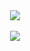 <center>
<a href="https://github.com/anuraghazra/github-readme-stats">
  <img align="center" src="https://github-readme-stats.vercel.app/api?username=PedroHMT&show_icons=true&theme=tokyonight" />
</a>
  <br><br>
<a href="https://github.com/anuraghazra/convoychat">
  <img align="center" src="https://github-readme-stats.vercel.app/api/top-langs/?username=PedroHMT&layout=compact&theme=tokyonight" />
</a>
</center>
